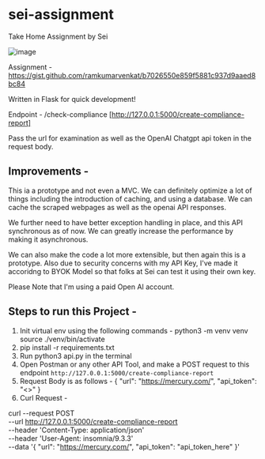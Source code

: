 # sei-assignment
Take Home Assignment by Sei

![image](https://github.com/user-attachments/assets/f11bcc01-bd61-4ce3-9911-4664e0fe7a5b)


Assignment - 
https://gist.github.com/ramkumarvenkat/b7026550e859f5881c937d9aaed8bc84

Written in Flask for quick development!

Endpoint - /check-compliance [http://127.0.0.1:5000/create-compliance-report]

Pass the url for examination as well as the OpenAI Chatgpt api token in the request body.

## Improvements - 
This ia a prototype and not even a MVC. We can definitely optimize a lot of things including the introduction of caching, and using 
a database. We can cache the scraped webpages as well as the openai API responses.

We further need to have better exception handling in place, and this API synchronous as of now. We can greatly increase the performance by making it asynchronous. 

We can also make the code a lot more extensible, but then again this is a prototype.
Also due to security concerns with my API Key, I've made it accoridng to BYOK Model so that folks at Sei can test it using their own key. 

Please Note that I'm using a paid Open AI account.


## Steps to run this Project - 

1. Init virtual env using the following commands -
   python3 -m venv venv
   source ./venv/bin/activate  
2. pip install -r requirements.txt
3. Run python3 api.py in the terminal
4. Open Postman or any other API Tool, and make a POST request to this endpoint `http://127.0.0.1:5000/create-compliance-report`
5. Request Body is as follows - 
{
	"url": "https://mercury.com/",
	"api_token": "<<Your Open AI API Token Here>>"
}
6. Curl Request - 

curl --request POST \
  --url http://127.0.0.1:5000/create-compliance-report \
  --header 'Content-Type: application/json' \
  --header 'User-Agent: insomnia/9.3.3' \
  --data '{
	"url": "https://mercury.com/",
	"api_token": "api_token_here"
}'




